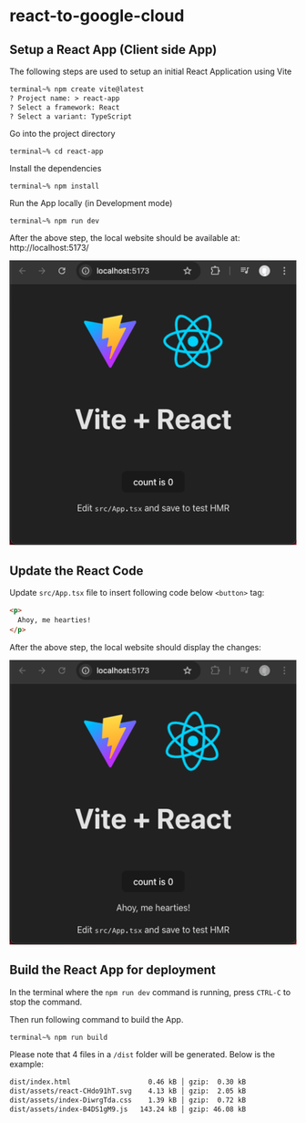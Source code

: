 # react-to-google-cloud

## Setup a React App (Client side App)

The following steps are used to setup an initial React Application using Vite

```console
terminal~% npm create vite@latest
? Project name: > react-app
? Select a framework: React
? Select a variant: TypeScript
```

Go into the project directory

```console
terminal~% cd react-app
```

Install the dependencies

```console
terminal~% npm install
```

Run the App locally (in Development mode)

```
terminal~% npm run dev
```

After the above step, the local website should be available at: \
  http://localhost:5173/

![Browser View 1](./screenshots/browser1.png "Browser View 1")


## Update the React Code

Update `src/App.tsx` file to insert following code below `<button>` tag:
```html
<p>
  Ahoy, me hearties!
</p>
```

After the above step, the local website should display the changes:

![Browser View 2](./screenshots/browser2.png "Browser View 2")

## Build the React App for deployment

In the terminal where the `npm run dev` command is running, press `CTRL-C` to stop the command.

Then run following command to build the App.

```console
terminal~% npm run build
```

Please note that 4 files in a `/dist` folder will be generated. Below is the example:

```console
dist/index.html                   0.46 kB │ gzip:  0.30 kB
dist/assets/react-CHdo91hT.svg    4.13 kB │ gzip:  2.05 kB
dist/assets/index-DiwrgTda.css    1.39 kB │ gzip:  0.72 kB
dist/assets/index-B4DS1gM9.js   143.24 kB │ gzip: 46.08 kB
```



